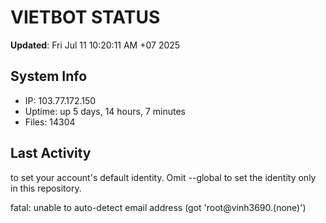 # VIETBOT STATUS
**Updated**: Fri Jul 11 10:20:11 AM +07 2025

## System Info
- IP: 103.77.172.150
- Uptime: up 5 days, 14 hours, 7 minutes
- Files: 14304

## Last Activity

to set your account's default identity.
Omit --global to set the identity only in this repository.

fatal: unable to auto-detect email address (got 'root@vinh3690.(none)')
